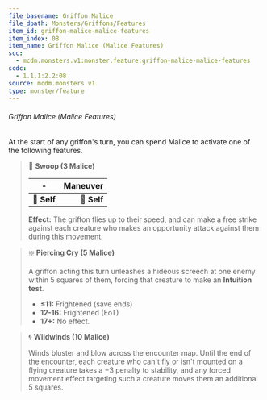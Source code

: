 ```yaml
---
file_basename: Griffon Malice
file_dpath: Monsters/Griffons/Features
item_id: griffon-malice-malice-features
item_index: 08
item_name: Griffon Malice (Malice Features)
scc:
  - mcdm.monsters.v1:monster.feature:griffon-malice-malice-features
scdc:
  - 1.1.1:2.2:08
source: mcdm.monsters.v1
type: monster/feature
---
```


###### Griffon Malice (Malice Features)

At the start of any griffon's turn, you can spend Malice to activate one of the following features.

> 👤 **Swoop (3 Malice)**
>
> | **-**       | **Maneuver** |
> | ----------- | -----------: |
> | **📏 Self** |  **🎯 Self** |
>
> **Effect:** The griffon flies up to their speed, and can make a free strike against each creature who makes an opportunity attack against them during this movement.

> ❇️ **Piercing Cry (5 Malice)**
>
> A griffon acting this turn unleashes a hideous screech at one enemy within 5 squares of them, forcing that creature to make an **Intuition test**.
>
> - **≤11:** Frightened (save ends)
> - **12-16:** Frightened (EoT)
> - **17+:** No effect.

> 🌀 **Wildwinds (10 Malice)**
>
> Winds bluster and blow across the encounter map. Until the end of the encounter, each creature who can't fly or isn't mounted on a flying creature takes a −3 penalty to stability, and any forced movement effect targeting such a creature moves them an additional 5 squares.

